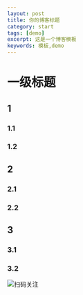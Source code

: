 ```yaml
---
layout: post
title: 你的博客标题
category: start
tags: [demo]
excerpt: 这是一个博客模板
keywords: 模板,demo
---
```


# 一级标题

## 1
### 1.1
### 1.2
## 2
### 2.1
### 2.2
## 3
### 3.1
### 3.2

![扫码关注](https://1327523532.github.io/assets/images/andy.jpg)
